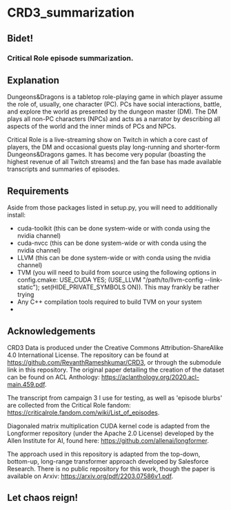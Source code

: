 # CRD3_summarization
## Bidet!
### Critical Role episode summarization.

## Explanation

Dungeons&Dragons is a tabletop role-playing game in which player assume the
role of, usually, one character (PC). PCs have social interactions,
battle, and explore the world as presented by the dungeon master (DM). The
DM plays all non-PC characters (NPCs) and acts as a narrator by describing
all aspects of the world and the inner minds of PCs and NPCs.

Critical Role is a live-streaming show on Twitch in which a core cast of
players, the DM and occasional guests play long-running and shorter-form
Dungeons&Dragons games. It has become very popular (boasting the highest
revenue of all Twitch streams) and the fan base has made available
transcripts and summaries of episodes.

## Requirements
Aside from those packages listed in setup.py, you will need to additionally install:
- cuda-toolkit (this can be done system-wide or with conda using the nvidia channel)
- cuda-nvcc (this can be done system-wide or with conda using the nvidia channel)
- LLVM (this can be done system-wide or with conda using the nvidia channel)
- TVM (you will need to build from source using the following options in config.cmake: 
  USE_CUDA YES; (USE_LLVM "/path/to/llvm-config --link-static"); set(HIDE_PRIVATE_SYMBOLS ON)).
  This may frankly be rather trying
- Any C++ compilation tools required to build TVM on your system
- 

## Acknowledgements

CRD3 Data is produced under the Creative Commons Attribution-ShareAlike 4.0
International License. The repository can be found at
https://github.com/RevanthRameshkumar/CRD3, or through the submodule link in
this repository. The original paper detailing the creation of the dataset can
be found on ACL Anthology: https://aclanthology.org/2020.acl-main.459.pdf.

The transcript from campaign 3 I use for testing, as well as 'episode blurbs'
are collected from the Critical Role fandom:
https://criticalrole.fandom.com/wiki/List_of_episodes.

Diagonaled matrix multiplication CUDA kernel code is adapted from the
Longformer repository (under the Apache 2.0 License) developed by the
Allen Institute for AI, found here: https://github.com/allenai/longformer.

The approach used in this repository is adapted from the top-down,
bottom-up, long-range transformer approach developed by Salesforce Research.
There is no public repository for this work, though the paper is available
on Arxiv: https://arxiv.org/pdf/2203.07586v1.pdf.

## Let chaos reign!

